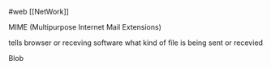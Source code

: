#web
[[NetWork]]


MIME (Multipurpose Internet Mail Extensions) 

tells browser or receving software what kind of file is being sent or recevied 


Blob